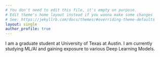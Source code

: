 ```yaml
---
# You don't need to edit this file, it's empty on purpose.
# Edit theme's home layout instead if you wanna make some changes
# See: https://jekyllrb.com/docs/themes/#overriding-theme-defaults
layout: single
author_profile: true
---
```


<!-- ![img](/assets/images/mountains.jpg) -->
I am a graduate student at University of Texas at Austin. I am currently studying ML/AI and gaining exposure to various Deep Learning Models.
